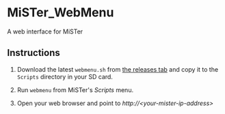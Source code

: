 # MiSTer_WebMenu

A web interface for MiSTer

## Instructions

1. Download the latest `webmenu.sh` from [the releases tab](https://github.com/nilp0inter/MiSTer_WebMenu/releases/latest) and copy it to the `Scripts` directory in your SD card.

2. Run `webmenu` from MiSTer's *Scripts* menu.

3. Open your web browser and point to *http://\<your-mister-ip-address\>*
